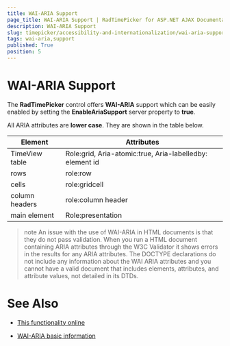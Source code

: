 ```yaml
---
title: WAI-ARIA Support
page_title: WAI-ARIA Support | RadTimePicker for ASP.NET AJAX Documentation
description: WAI-ARIA Support
slug: timepicker/accessibility-and-internationalization/wai-aria-support
tags: wai-aria,support
published: True
position: 5
---
```


# WAI-ARIA Support


The **RadTimePicker** control offers **WAI-ARIA** support which can be easily enabled by setting the **EnableAriaSupport** server property to **true**.

All ARIA attributes are **lower case**. They are shown in the table below.



|  Element  |  Attributes  |
| ------ | ------ |
| TimeView table | Role:grid, Aria-atomic:true, Aria-labelledby: element id |
| rows | role:row |
| cells | role:gridcell |
| column headers | role:column header |
| main element | Role:presentation |

>note 
An issue with the use of WAI-ARIA in HTML documents is that they do not pass validation. When you run a HTML document containing ARIA attributes through the W3C Validator it shows errors in the results for any ARIA attributes. The DOCTYPE declarations do not include any information about the WAI ARIA attributes and you cannot have a valid document that includes elements, attributes, and attribute values, not detailed in its DTDs.
>


# See Also

 * [This functionality online](http://demos.telerik.com/aspnet-ajax/calendar/examples/functionality/waiariasupport/defaultcs.aspx)

 * [WAI-ARIA basic information](http://www.w3.org/WAI/intro/aria)
